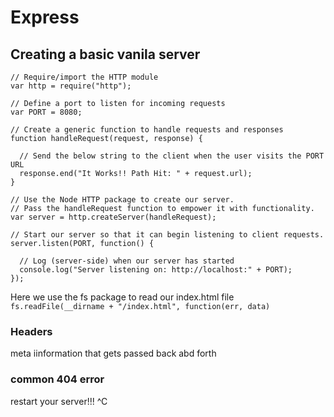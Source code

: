 # Express

## Creating a basic vanila server
```
// Require/import the HTTP module
var http = require("http");

// Define a port to listen for incoming requests
var PORT = 8080;

// Create a generic function to handle requests and responses
function handleRequest(request, response) {

  // Send the below string to the client when the user visits the PORT URL
  response.end("It Works!! Path Hit: " + request.url);
}

// Use the Node HTTP package to create our server.
// Pass the handleRequest function to empower it with functionality.
var server = http.createServer(handleRequest);

// Start our server so that it can begin listening to client requests.
server.listen(PORT, function() {

  // Log (server-side) when our server has started
  console.log("Server listening on: http://localhost:" + PORT);
});
```
Here we use the fs package to read our index.html file
`fs.readFile(__dirname + "/index.html", function(err, data)`
### Headers
meta iinformation that gets passed back abd forth 

### common 404 error
restart your server!!! ^C